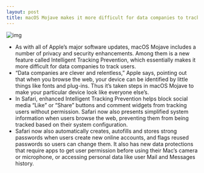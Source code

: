 ```yaml
---
layout: post
title: macOS Mojave makes it more difficult for data companies to track you
---
```

![img](http://media.idownloadblog.com/wp-content/uploads/2018/06/mojave.jpg)
* As with all of Apple’s major software updates, macOS Mojave includes a number of privacy and security enhancements. Among them is a new feature called Intelligent Tracking Prevention, which essentially makes it more difficult for data companies to track users.
* “Data companies are clever and relentless,” Apple says, pointing out that when you browse the web, your device can be identified by little things like fonts and plug-ins. Thus it’s taken steps in macOS Mojave to make your particular device look like everyone else’s.
* In Safari, enhanced Intelligent Tracking Prevention helps block social media “Like” or “Share” buttons and comment widgets from tracking users without permission. Safari now also presents simplified system information when users browse the web, preventing them from being tracked based on their system configuration.
* Safari now also automatically creates, autofills and stores strong passwords when users create new online accounts, and flags reused passwords so users can change them. It also has new data protections that require apps to get user permission before using their Mac’s camera or microphone, or accessing personal data like user Mail and Messages history.

